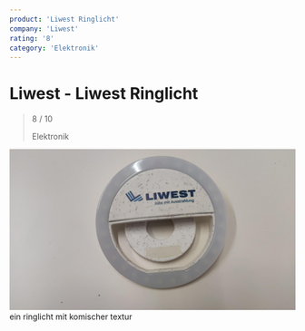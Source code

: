 ```yaml
---
product: 'Liwest Ringlicht'
company: 'Liwest'
rating: '8'
category: 'Elektronik'
---
```


# Liwest - Liwest Ringlicht
>
> 8 / 10
>
> Elektronik

![Liwest Ringlicht](./assets/liwest-liwest-ringlicht-77b12b29-cac5-409b-82bb-9933e6a4b648.jpg)
ein ringlicht mit komischer textur

